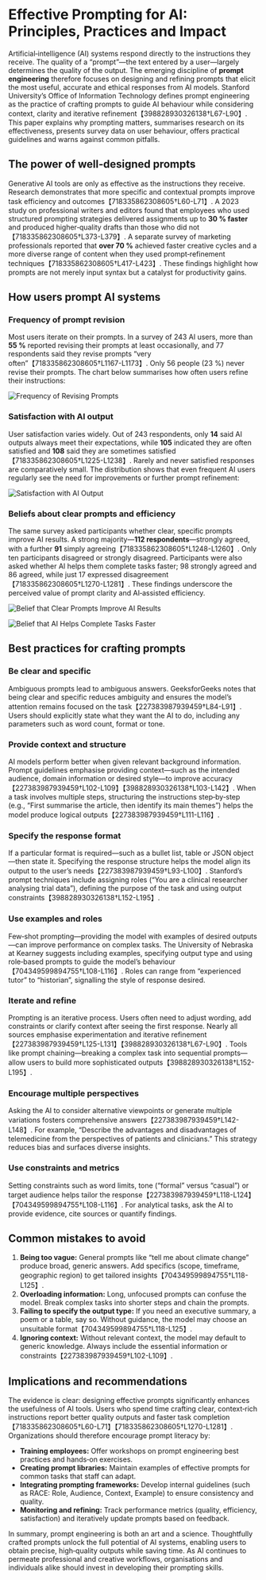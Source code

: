 # Effective Prompting for AI: Principles, Practices and Impact

Artificial‑intelligence (AI) systems respond directly to the instructions they receive.  The quality of a “prompt”—the text entered by a user—largely determines the quality of the output.  The emerging discipline of **prompt engineering** therefore focuses on designing and refining prompts that elicit the most useful, accurate and ethical responses from AI models.  Stanford University’s Office of Information Technology defines prompt engineering as the practice of crafting prompts to guide AI behaviour while considering context, clarity and iterative refinement【398828930326138†L67-L90】.  This paper explains why prompting matters, summarises research on its effectiveness, presents survey data on user behaviour, offers practical guidelines and warns against common pitfalls.

## The power of well‑designed prompts

Generative AI tools are only as effective as the instructions they receive.  Research demonstrates that more specific and contextual prompts improve task efficiency and outcomes【718335862308605†L60-L71】.  A 2023 study on professional writers and editors found that employees who used structured prompting strategies delivered assignments up to **30 % faster** and produced higher‑quality drafts than those who did not【718335862308605†L373-L379】.  A separate survey of marketing professionals reported that **over 70 %** achieved faster creative cycles and a more diverse range of content when they used prompt‑refinement techniques【718335862308605†L417-L423】.  These findings highlight how prompts are not merely input syntax but a catalyst for productivity gains.

## How users prompt AI systems

### Frequency of prompt revision
Most users iterate on their prompts.  In a survey of 243 AI users, more than **55 %** reported revising their prompts at least occasionally, and 77 respondents said they revise prompts “very often”【718335862308605†L1167-L1173】.  Only 56 people (23 %) never revise their prompts.  The chart below summarises how often users refine their instructions:

![Frequency of Revising Prompts]({{file-4NFdXNN6kv4rE7Z8F8HNNk}})

### Satisfaction with AI output
User satisfaction varies widely.  Out of 243 respondents, only **14** said AI outputs always meet their expectations, while **105** indicated they are often satisfied and **108** said they are sometimes satisfied【718335862308605†L1225-L1238】.  Rarely and never satisfied responses are comparatively small.  The distribution shows that even frequent AI users regularly see the need for improvements or further prompt refinement:

![Satisfaction with AI Output]({{file-RjAk71bXjg9Jd3SZ9bCryn}})

### Beliefs about clear prompts and efficiency
The same survey asked participants whether clear, specific prompts improve AI results.  A strong majority—**112 respondents**—strongly agreed, with a further **91** simply agreeing【718335862308605†L1248-L1260】.  Only ten participants disagreed or strongly disagreed.  Participants were also asked whether AI helps them complete tasks faster; 98 strongly agreed and 86 agreed, while just 17 expressed disagreement【718335862308605†L1270-L1281】.  These findings underscore the perceived value of prompt clarity and AI‑assisted efficiency.

![Belief that Clear Prompts Improve AI Results]({{file-M1mr1yD1tEpTxwYYzJFfrP}})

![Belief that AI Helps Complete Tasks Faster]({{file-B7eedM8M9cyKZKSdgTU5QQ}})

## Best practices for crafting prompts

### Be clear and specific
Ambiguous prompts lead to ambiguous answers.  GeeksforGeeks notes that being clear and specific reduces ambiguity and ensures the model’s attention remains focused on the task【227383987939459†L84-L91】.  Users should explicitly state what they want the AI to do, including any parameters such as word count, format or tone.

### Provide context and structure
AI models perform better when given relevant background information.  Prompt guidelines emphasise providing context—such as the intended audience, domain information or desired style—to improve accuracy【227383987939459†L102-L109】【398828930326138†L103-L142】.  When a task involves multiple steps, structuring the instructions step‑by‑step (e.g., “First summarise the article, then identify its main themes”) helps the model produce logical outputs【227383987939459†L111-L116】.

### Specify the response format
If a particular format is required—such as a bullet list, table or JSON object—then state it.  Specifying the response structure helps the model align its output to the user’s needs【227383987939459†L93-L100】.  Stanford’s prompt techniques include assigning roles (“You are a clinical researcher analysing trial data”), defining the purpose of the task and using output constraints【398828930326138†L152-L195】.

### Use examples and roles
Few‑shot prompting—providing the model with examples of desired outputs—can improve performance on complex tasks.  The University of Nebraska at Kearney suggests including examples, specifying output type and using role‑based prompts to guide the model’s behaviour【704349599894755†L108-L116】.  Roles can range from “experienced tutor” to “historian”, signalling the style of response desired.

### Iterate and refine
Prompting is an iterative process.  Users often need to adjust wording, add constraints or clarify context after seeing the first response.  Nearly all sources emphasise experimentation and iterative refinement【227383987939459†L125-L131】【398828930326138†L67-L90】.  Tools like prompt chaining—breaking a complex task into sequential prompts—allow users to build more sophisticated outputs【398828930326138†L152-L195】.

### Encourage multiple perspectives
Asking the AI to consider alternative viewpoints or generate multiple variations fosters comprehensive answers【227383987939459†L142-L148】.  For example, “Describe the advantages and disadvantages of telemedicine from the perspectives of patients and clinicians.”  This strategy reduces bias and surfaces diverse insights.

### Use constraints and metrics
Setting constraints such as word limits, tone (“formal” versus “casual”) or target audience helps tailor the response【227383987939459†L118-L124】【704349599894755†L108-L116】.  For analytical tasks, ask the AI to provide evidence, cite sources or quantify findings.

## Common mistakes to avoid

1. **Being too vague:** General prompts like “tell me about climate change” produce broad, generic answers.  Add specifics (scope, timeframe, geographic region) to get tailored insights【704349599894755†L118-L125】.
2. **Overloading information:** Long, unfocused prompts can confuse the model.  Break complex tasks into shorter steps and chain the prompts.
3. **Failing to specify the output type:** If you need an executive summary, a poem or a table, say so.  Without guidance, the model may choose an unsuitable format【704349599894755†L118-L125】.
4. **Ignoring context:** Without relevant context, the model may default to generic knowledge.  Always include the essential information or constraints【227383987939459†L102-L109】.

## Implications and recommendations

The evidence is clear: designing effective prompts significantly enhances the usefulness of AI tools.  Users who spend time crafting clear, context‑rich instructions report better quality outputs and faster task completion【718335862308605†L60-L71】【718335862308605†L1270-L1281】.  Organizations should therefore encourage prompt literacy by:

* **Training employees:** Offer workshops on prompt engineering best practices and hands‑on exercises.
* **Creating prompt libraries:** Maintain examples of effective prompts for common tasks that staff can adapt.
* **Integrating prompting frameworks:** Develop internal guidelines (such as RACE: Role, Audience, Context, Example) to ensure consistency and quality.
* **Monitoring and refining:** Track performance metrics (quality, efficiency, satisfaction) and iteratively update prompts based on feedback.

In summary, prompt engineering is both an art and a science.  Thoughtfully crafted prompts unlock the full potential of AI systems, enabling users to obtain precise, high‑quality outputs while saving time.  As AI continues to permeate professional and creative workflows, organisations and individuals alike should invest in developing their prompting skills.
